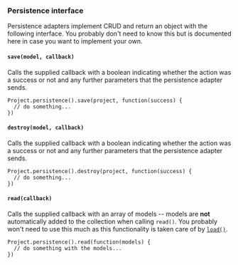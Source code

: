 ### Persistence interface

Persistence adapters implement CRUD and return an object with the following interface. You probably don't need to know this but is documented here in case you want to implement your own.

#### `save(model, callback)`

Calls the supplied callback with a boolean indicating whether the action was a success or not and any further parameters that the persistence adapter sends.

    Project.persistence().save(project, function(success) {
      // do something...
    })

#### `destroy(model, callback)`

Calls the supplied callback with a boolean indicating whether the action was a success or not and any further parameters that the persistence adapter sends.

    Project.persistence().destroy(project, function(success) {
      // do something...
    })

#### `read(callback)`

Calls the supplied callback with an array of models -- models are **not** automatically added to the collection when calling `read()`. You probably won't need to use this much as this functionality is taken care of by [`load()`](#load).

    Project.persistence().read(function(models) {
      // do something with the models...
    })
